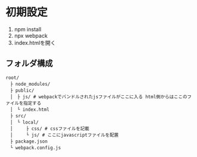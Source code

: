 # 初期設定

1. npm install
2. npx webpack
3. index.htmlを開く

## フォルダ構成

```
root/
　├ node_modules/
　├ public/
　│　├ js/ # webpackでバンドルされたjsファイルがここに入る html側からはここのファイルを指定する
　│　└ index.html
　├ src/
　│　└ local/
　│　　　├ css/ # cssファイルを記載
　│　　　└ js/ # ここにjavascriptファイルを配置
　├ package.json　 
　└ webpack.config.js
```